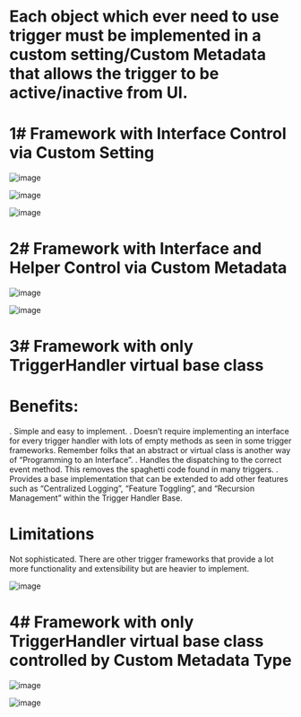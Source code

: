 # Each object which ever need to use trigger must be implemented in a custom setting/Custom Metadata that allows the trigger to be active/inactive from UI.

# 1# Framework with Interface Control via Custom Setting

![image](https://user-images.githubusercontent.com/56535937/204997306-d645697d-aed7-4cf5-828d-769795cfe1dc.png)


![image](https://user-images.githubusercontent.com/56535937/204997109-d5b8d32d-3796-42a4-a734-c77ceb9fa063.png)

![image](https://user-images.githubusercontent.com/56535937/204997024-58e3d44b-75c7-4da2-b361-1d27ba312341.png)

# 2# Framework with Interface and Helper Control via Custom Metadata

![image](https://user-images.githubusercontent.com/56535937/205012272-2bb48a6b-f2e7-4621-9e88-acd48dbdadf5.png)

![image](https://user-images.githubusercontent.com/56535937/205012365-f6649921-e973-49e8-ae4c-75f3d3a1f5c6.png)

# 3# Framework with only TriggerHandler virtual base class
# Benefits:
. Simple and easy to implement.
. Doesn’t require implementing an interface for every trigger handler with lots of empty methods as seen in some trigger frameworks. Remember folks that an abstract or virtual class is another way of “Programming to an Interface”.
. Handles the dispatching to the correct event method. This removes the spaghetti code found in many triggers.
. Provides a base implementation that can be extended to add other features such as “Centralized Logging”, “Feature Toggling”, and “Recursion Management” within the  Trigger Handler Base.

# Limitations
Not sophisticated. There are other trigger frameworks that provide a lot more functionality and extensibility but are heavier to implement.

![image](https://user-images.githubusercontent.com/56535937/205292535-d5a791df-df82-4523-ac5b-b417e9494a22.png)

# 4# Framework with only TriggerHandler virtual base class controlled by Custom Metadata Type
![image](https://user-images.githubusercontent.com/56535937/205299703-f0c4964b-a9df-4fa3-ab12-53c70ac7524f.png)

![image](https://user-images.githubusercontent.com/56535937/205319894-6a6d7f41-385f-4624-bc8f-585774b7c42a.png)



